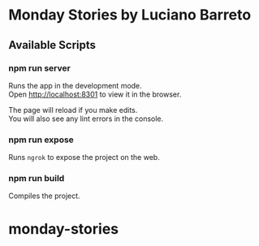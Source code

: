 # Monday Stories by Luciano Barreto

## Available Scripts

### npm run server

Runs the app in the development mode.\
Open [http://localhost:8301](http://localhost:8301) to view it in the browser.

The page will reload if you make edits.\
You will also see any lint errors in the console.

### npm run expose
Runs `ngrok` to expose the project on the web.
### npm run build
Compiles the project.
# monday-stories
